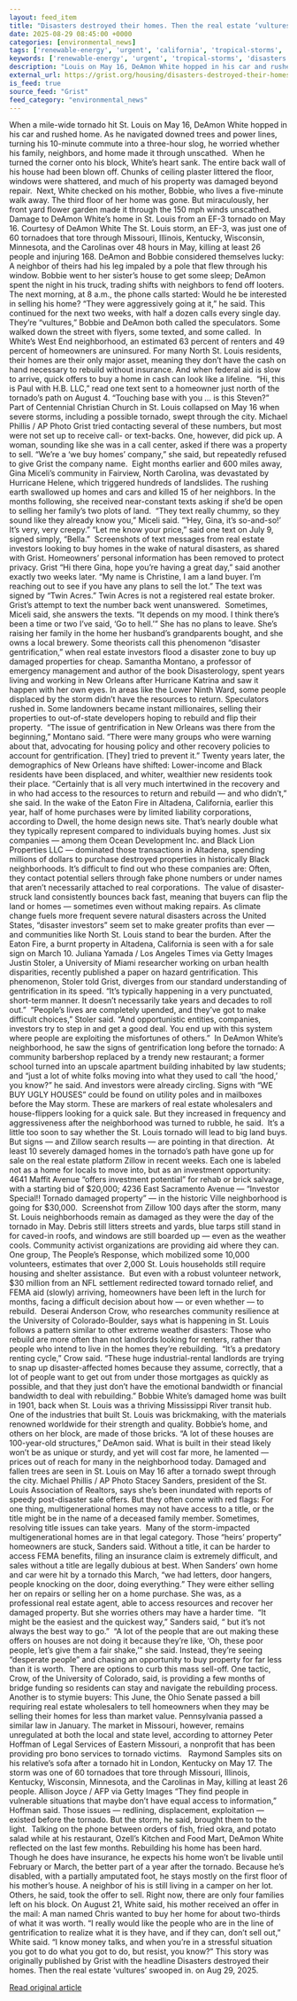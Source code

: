```yaml
---
layout: feed_item
title: "Disasters destroyed their homes. Then the real estate ‘vultures’ swooped in."
date: 2025-08-29 08:45:00 +0000
categories: [environmental_news]
tags: ['renewable-energy', 'urgent', 'california', 'tropical-storms', 'year-2025', 'wind-power', 'climate-health', 'climate-risk', 'public-health', 'insurance']
keywords: ['renewable-energy', 'urgent', 'tropical-storms', 'disasters', 'their', 'california', 'destroyed', 'year-2025']
description: "Louis on May 16, DeAmon White hopped in his car and rushed home"
external_url: https://grist.org/housing/disasters-destroyed-their-homes-then-the-real-estate-vultures-swooped-in/
is_feed: true
source_feed: "Grist"
feed_category: "environmental_news"
---
```


When a mile-wide tornado hit St. Louis on May 16, DeAmon White hopped in his car and rushed home. As he navigated downed trees and power lines, turning his 10-minute commute into a three-hour slog, he worried whether his family, neighbors, and home made it through unscathed.&nbsp; When he turned the corner onto his block, White’s heart sank. The entire back wall of his house had been blown off. Chunks of ceiling plaster littered the floor, windows were shattered, and much of his property was damaged beyond repair.&nbsp; Next, White checked on his mother, Bobbie, who lives a five-minute walk away. The third floor of her home was gone. But miraculously, her front yard flower garden made it through the 150 mph winds unscathed.&nbsp; Damage to DeAmon White&#8217;s home in St. Louis from an EF-3 tornado on May 16. Courtesy of DeAmon White The St. Louis storm, an EF-3, was just one of 60 tornadoes that tore through Missouri, Illinois, Kentucky, Wisconsin, Minnesota, and the Carolinas over 48 hours in May, killing at least 26 people and injuring 168. DeAmon and Bobbie considered themselves lucky: A neighbor of theirs had his leg impaled by a pole that flew through his window. Bobbie went to her sister’s house to get some sleep; DeAmon spent the night in his truck, trading shifts with neighbors to fend off looters.&nbsp; The next morning, at 8 a.m., the phone calls started: Would he be interested in selling his home? “They were aggressively going at it,” he said. This continued for the next two weeks, with half a dozen calls every single day.&nbsp;&nbsp;&nbsp; They’re “vultures,” Bobbie and DeAmon both called the speculators. Some walked down the street with flyers, some texted, and some called.&nbsp; In White’s West End neighborhood, an estimated 63 percent of renters and 49 percent of homeowners are uninsured. For many North St. Louis residents, their homes are their only major asset, meaning they don’t have the cash on hand necessary to rebuild without insurance. And when federal aid is slow to arrive, quick offers to buy a home in cash can look like a lifeline.&nbsp; “Hi, this is Paul with H.B. LLC,” read one text sent to a homeowner just north of the tornado’s path on August 4. “Touching base with you … is this Steven?”&nbsp; Part of Centennial Christian Church in St. Louis collapsed on May 16 when severe storms, including a possible tornado, swept through the city. Michael Phillis / AP Photo Grist tried contacting several of these numbers, but most were not set up to receive call- or text-backs. One, however, did pick up. A woman, sounding like she was in a call center, asked if there was a property to sell. “We’re a ‘we buy homes’ company,” she said, but repeatedly refused to give Grist the company name.&nbsp; Eight months earlier and 600 miles away, Gina Miceli’s community in Fairview, North Carolina, was devastated by Hurricane Helene, which triggered hundreds of landslides. The rushing earth swallowed up homes and cars and killed 15 of her neighbors. In the months following, she received near-constant texts asking if she’d be open to selling her family’s two plots of land.&nbsp; “They text really chummy, so they sound like they already know you,” Miceli said. “‘Hey, Gina, it’s so-and-so!’ It’s very, very creepy.” “Let me know your price,” said one text on July 9, signed simply, “Bella.”&nbsp; Screenshots of text messages from real estate investors looking to buy homes in the wake of natural disasters, as shared with Grist. Homeowners&#8217; personal information has been removed to protect privacy. Grist “Hi there Gina, hope you’re having a great day,” said another exactly two weeks later. “My name is Christine, I am a land buyer. I’m reaching out to see if you have any plans to sell the lot.” The text was signed by “Twin Acres.” Twin Acres is not a registered real estate broker. Grist’s attempt to text the number back went unanswered.&nbsp; Sometimes, Miceli said, she answers the texts. “It depends on my mood. I think there’s been a time or two I’ve said, ‘Go to hell.’” She has no plans to leave. She’s raising her family in the home her husband’s grandparents bought, and she owns a local brewery. Some theorists call this phenomenon “disaster gentrification,” when real estate investors flood a disaster zone to buy up damaged properties for cheap. Samantha Montano, a professor of emergency management and author of the book Disasterology, spent years living and working in New Orleans after Hurricane Katrina and saw it happen with her own eyes. In areas like the Lower Ninth Ward, some people displaced by the storm didn’t have the resources to return. Speculators rushed in. Some landowners became instant millionaires, selling their properties to out-of-state developers hoping to rebuild and flip their property.&nbsp; “The issue of gentrification in New Orleans was there from the beginning,” Montano said. “There were many groups who were warning about that, advocating for housing policy and other recovery policies to account for gentrification. [They] tried to prevent it.” Twenty years later, the demographics of New Orleans have shifted: Lower-income and Black residents have been displaced, and whiter, wealthier new residents took their place. “Certainly that is all very much intertwined in the recovery and in who had access to the resources to return and rebuild — and who didn&#8217;t,” she said. In the wake of the Eaton Fire in Altadena, California, earlier this year, half of home purchases were by limited liability corporations, according to Dwell, the home design news site. That’s nearly double what they typically represent compared to individuals buying homes. Just six companies — among them Ocean Development Inc. and Black Lion Properties LLC — dominated those transactions in Altadena, spending millions of dollars to purchase destroyed properties in historically Black neighborhoods. It’s difficult to find out who these companies are: Often, they contact potential sellers through fake phone numbers or under names that aren’t necessarily attached to real corporations.&nbsp; The value of disaster-struck land consistently bounces back fast, meaning that buyers can flip the land or homes — sometimes even without making repairs. As climate change fuels more frequent severe natural disasters across the United States, “disaster investors” seem set to make greater profits than ever — and communities like North St. Louis stand to bear the burden. After the Eaton Fire, a burnt property in Altadena, California is seen with a for sale sign on March 10. Juliana Yamada / Los Angeles Times via Getty Images Justin Stoler, a University of Miami researcher working on urban health disparities, recently published a paper on hazard gentrification. This phenomenon, Stoler told Grist, diverges from our standard understanding of gentrification in its speed. “It’s typically happening in a very punctuated, short-term manner. It doesn’t necessarily take years and decades to roll out.”&nbsp; “People&#8217;s lives are completely upended, and they&#8217;ve got to make difficult choices,” Stoler said. “And opportunistic entities, companies, investors try to step in and get a good deal. You end up with this system where people are exploiting the misfortunes of others.”&nbsp; In DeAmon White’s neighborhood, he saw the signs of gentrification long before the tornado: A community barbershop replaced by a trendy new restaurant; a former school turned into an upscale apartment building inhabited by law students; and “just a lot of white folks moving into what they used to call &#8216;the hood,&#8217; you know?&#8221; he said. And investors were already circling. Signs with “WE BUY UGLY HOUSES” could be found on utility poles and in mailboxes before the May storm. These are markers of real estate wholesalers and house-flippers looking for a quick sale. But they increased in frequency and aggressiveness after the neighborhood was turned to rubble, he said.&nbsp; It’s a little too soon to say whether the St. Louis tornado will lead to big land buys. But signs — and Zillow search results — are pointing in that direction.&nbsp; At least 10 severely damaged homes in the tornado’s path have gone up for sale on the real estate platform Zillow in recent weeks. Each one is labeled not as a home for locals to move into, but as an investment opportunity: 4641 Maffit Avenue “offers investment potential” for rehab or brick salvage, with a starting bid of $20,000; 4236 East Sacramento Avenue — “Investor Special!! Tornado damaged property” — in the historic Ville neighborhood is going for $30,000.&nbsp; Screenshot from Zillow 100 days after the storm, many St. Louis neighborhoods remain as damaged as they were the day of the tornado in May. Debris still litters streets and yards, blue tarps still stand in for caved-in roofs, and windows are still boarded up — even as the weather cools. Community activist organizations are providing aid where they can. One group, The People’s Response, which mobilized some 10,000 volunteers, estimates that over 2,000 St. Louis households still require housing and shelter assistance.&nbsp; But even with a robust volunteer network, $30 million from an NFL settlement redirected toward tornado relief, and FEMA aid (slowly) arriving, homeowners have been left in the lurch for months, facing a difficult decision about how — or even whether — to rebuild.&nbsp; Deserai Anderson Crow, who researches community resilience at the University of Colorado-Boulder, says what is happening in St. Louis follows a pattern similar to other extreme weather disasters: Those who rebuild are more often than not landlords looking for renters, rather than people who intend to live in the homes they’re rebuilding.&nbsp; “It’s a predatory renting cycle,” Crow said. “These huge industrial-rental landlords are trying to snap up disaster-affected homes because they assume, correctly, that a lot of people want to get out from under those mortgages as quickly as possible, and that they just don&#8217;t have the emotional bandwidth or financial bandwidth to deal with rebuilding.” Bobbie White’s damaged home was built in 1901, back when St. Louis was a thriving Mississippi River transit hub. One of the industries that built St. Louis was brickmaking, with the materials renowned worldwide for their strength and quality. Bobbie’s home, and others on her block, are made of those bricks. “A lot of these houses are 100-year-old structures,” DeAmon said. What is built in their stead likely won’t be as unique or sturdy, and yet will cost far more, he lamented — prices out of reach for many in the neighborhood today. Damaged and fallen trees are seen in St. Louis on May 16 after a tornado swept through the city. Michael Phillis / AP Photo Stacey Sanders, president of the St. Louis Association of Realtors, says she’s been inundated with reports of speedy post-disaster sale offers. But they often come with red flags: For one thing, multigenerational homes may not have access to a title, or the title might be in the name of a deceased family member. Sometimes, resolving title issues can take years.&nbsp; Many of the storm-impacted multigenerational homes are in that legal category. Those “heirs’ property” homeowners are stuck, Sanders said. Without a title, it can be harder to access FEMA benefits, filing an insurance claim is extremely difficult, and sales without a title are legally dubious at best. When Sanders’ own home and car were hit by a tornado this March, “we had letters, door hangers, people knocking on the door, doing everything.” They were either selling her on repairs or selling her on a home purchase. She was, as a professional real estate agent, able to access resources and recover her damaged property. But she worries others may have a harder time.&nbsp; “It might be the easiest and the quickest way,” Sanders said, “ but it&#8217;s not always the best way to go.”&nbsp; “A lot of the people that are out making these offers on houses are not doing it because they&#8217;re like, ‘Oh, these poor people, let&#8217;s give them a fair shake,’” she said. Instead, they’re seeing “desperate people” and chasing an opportunity to buy property for far less than it is worth.&nbsp; There are options to curb this mass sell-off. One tactic, Crow, of the University of Colorado, said, is providing a few months of bridge funding so residents can stay and navigate the rebuilding process. Another is to stymie buyers: This June, the Ohio Senate passed a bill requiring real estate wholesalers to tell homeowners when they may be selling their homes for less than market value. Pennsylvania passed a similar law in January. The market in Missouri, however, remains unregulated at both the local and state level, according to attorney Peter Hoffman of Legal Services of Eastern Missouri, a nonprofit that has been providing pro bono services to tornado victims.&nbsp;&nbsp; Raymond Samples sits on his relative’s sofa after a tornado hit in London, Kentucky on May 17. The storm was one of 60 tornadoes that tore through Missouri, Illinois, Kentucky, Wisconsin, Minnesota, and the Carolinas in May, killing at least 26 people. Allison Joyce / AFP via Getty Images “They find people in vulnerable situations that maybe don&#8217;t have equal access to information,” Hoffman said. Those issues — redlining, displacement, exploitation — existed before the tornado. But the storm, he said, brought them to the light.&nbsp; Talking on the phone between orders of fish, fried okra, and potato salad while at his restaurant, Ozell’s Kitchen and Food Mart, DeAmon White reflected on the last few months. Rebuilding his home has been hard. Though he does have insurance, he expects his home won’t be livable until February or March, the better part of a year after the tornado. Because he’s disabled, with a partially amputated foot, he stays mostly on the first floor of his mother’s house. A neighbor of his is still living in a camper on her lot. Others, he said, took the offer to sell. Right now, there are only four families left on his block. On August 21, White said, his mother received an offer in the mail: A man named Chris wanted to buy her home for about two-thirds of what it was worth. “I really would like the people who are in the line of gentrification to realize what it is they have, and if they can, don’t sell out,” White said. “I know money talks, and when you&#8217;re in a stressful situation you got to do what you got to do, but resist, you know?” This story was originally published by Grist with the headline Disasters destroyed their homes. Then the real estate ‘vultures’ swooped in. on Aug 29, 2025.

[Read original article](https://grist.org/housing/disasters-destroyed-their-homes-then-the-real-estate-vultures-swooped-in/)
